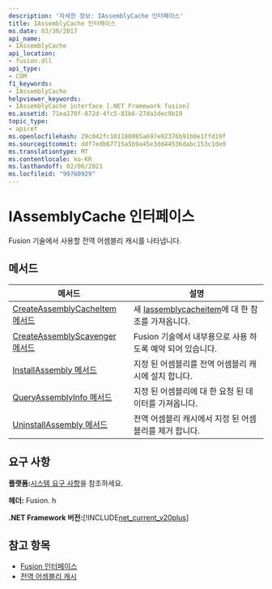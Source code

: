 ```yaml
---
description: '자세한 정보: IAssemblyCache 인터페이스'
title: IAssemblyCache 인터페이스
ms.date: 03/30/2017
api_name:
- IAssemblyCache
api_location:
- fusion.dll
api_type:
- COM
f1_keywords:
- IAssemblyCache
helpviewer_keywords:
- IAssemblyCache interface [.NET Framework fusion]
ms.assetid: 71ea170f-872d-4fc5-81b6-27da1dec9b19
topic_type:
- apiref
ms.openlocfilehash: 29c042fc101180085a697e02376b91b0e1ffd19f
ms.sourcegitcommit: ddf7edb67715a5b9a45e3dd44536dabc153c1de0
ms.translationtype: MT
ms.contentlocale: ko-KR
ms.lasthandoff: 02/06/2021
ms.locfileid: "99760929"
---
```

# <a name="iassemblycache-interface"></a>IAssemblyCache 인터페이스

Fusion 기술에서 사용할 전역 어셈블리 캐시를 나타냅니다.  
  
## <a name="methods"></a>메서드  
  
|메서드|설명|  
|------------|-----------------|  
|[CreateAssemblyCacheItem 메서드](iassemblycache-createassemblycacheitem-method.md)|새 [Iassemblycacheitem](iassemblycacheitem-interface.md)에 대 한 참조를 가져옵니다.|  
|[CreateAssemblyScavenger 메서드](iassemblycache-createassemblyscavenger-method.md)|Fusion 기술에서 내부용으로 사용 하도록 예약 되어 있습니다.|  
|[InstallAssembly 메서드](iassemblycache-installassembly-method.md)|지정 된 어셈블리를 전역 어셈블리 캐시에 설치 합니다.|  
|[QueryAssemblyInfo 메서드](iassemblycache-queryassemblyinfo-method.md)|지정 된 어셈블리에 대 한 요청 된 데이터를 가져옵니다.|  
|[UninstallAssembly 메서드](iassemblycache-uninstallassembly-method.md)|전역 어셈블리 캐시에서 지정 된 어셈블리를 제거 합니다.|  
  
## <a name="requirements"></a>요구 사항  

 **플랫폼:**[시스템 요구 사항](../../get-started/system-requirements.md)을 참조하세요.  
  
 **헤더:** Fusion. h  
  
 **.NET Framework 버전:**[!INCLUDE[net_current_v20plus](../../../../includes/net-current-v20plus-md.md)]  
  
## <a name="see-also"></a>참고 항목

- [Fusion 인터페이스](fusion-interfaces.md)
- [전역 어셈블리 캐시](../../app-domains/gac.md)
